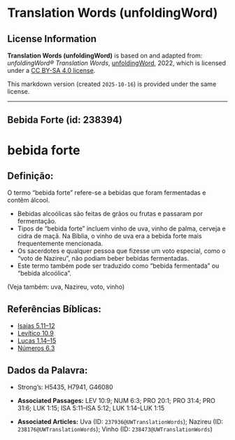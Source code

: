 # Translation Words (unfoldingWord)

## License Information

**Translation Words (unfoldingWord)** is based on and adapted from: _unfoldingWord® Translation Words_, [unfoldingWord](https://unfoldingword.org/utw), 2022, which is licensed under a [CC BY-SA 4.0 license](https://creativecommons.org/licenses/by-sa/4.0/legalcode.en).

This markdown version (created `2025-10-16`) is provided under the same license.



--------------------------------

## Bebida Forte (id: 238394)

bebida forte
============

Definição:
----------

O termo “bebida forte” refere\-se a bebidas que foram fermentadas e contêm álcool.

* Bebidas alcoólicas são feitas de grãos ou frutas e passaram por fermentação.
* Tipos de “bebida forte” incluem vinho de uva, vinho de palma, cerveja e cidra de maçã. Na Bíblia, o vinho de uva era a bebida forte mais frequentemente mencionada.
* Os sacerdotes e qualquer pessoa que fizesse um voto especial, como o “voto de Nazireu”, não podiam beber bebidas fermentadas.
* Este termo também pode ser traduzido como “bebida fermentada” ou “bebida alcoólica”.

(Veja também: uva, Nazireu, voto, vinho)

Referências Bíblicas:
---------------------

* [Isaías 5\.11–12](https://ref.ly/Isa5:11-Isa5:12)
* [Levítico 10\.9](https://ref.ly/Lev10:9)
* [Lucas 1\.14–15](https://ref.ly/Luke1:14-Luke1:15)
* [Números 6\.3](https://ref.ly/Num6:3)

Dados da Palavra:
-----------------

* Strong’s: H5435, H7941, G46080

* **Associated Passages:** LEV 10:9; NUM 6:3; PRO 20:1; PRO 31:4; PRO 31:6; LUK 1:15; ISA 5:11–ISA 5:12; LUK 1:14–LUK 1:15
* **Associated Articles:** Uva (ID: `237936@UWTranslationWords`); Nazireu (ID: `238176@UWTranslationWords`); Vinho (ID: `238473@UWTranslationWords`)

